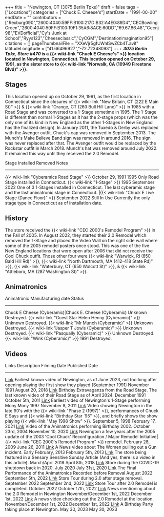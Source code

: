 +++
title = "Newington, CT (3075 Berlin Tpke)"
draft = false
tags = ["Locations"]
categories = ["Chuck E. Cheese's"]
startDate = "1991-00-00"
endDate = ""
contributors = ["Rexburg090","2600:4040:59FF:B100:217D:B32:A4E0:89D4","CECBowlingGreen","2600:4040:59FF:B100:19F1:35A6:8ACE:60DD","69.67.86.48","Cecnj98","EVDofficial","Cy's Junk at School","Ryys123","Cheeseclassic","CyCGM","Destinationimagination95"]
citations = []
pageThumbnailFile = "XXeVjr5gfUWnISwZCb4T.avif"
latitudeLongitude = ["41.66496927","-72.72348093"]
+++
***3075 Berlin Tpke, Store #470* is a {{< wiki-link "Chuck E Cheese's" >}} location located in Newington, Connecticut. This location opened on October 29, 1991, as the sister store to {{< wiki-link "Norwalk, CA (10949 Firestone Blvd)" >}}.**

## Stages

This location opened up on October 29, 1991, as the first location in Connecticut since the closures of {{< wiki-link "New Britain, CT (222 E Main St)" >}} & {{< wiki-link "Orange, CT (260 Bull Hill Lane)" >}} in 1985 with a Road Stage and was converted to a 1-Stage sometime in 1995. The 1-Stage is different than normal 1-Stages as it has the 2-stage props (which was the only one of its kind in New England as the other 1-Stages in New England has the finalized design). In January 2011, the Tuxedo & Derby was replaced with the Avenger outfit. Chuck's cap was removed in September 2013. The Munch's Make Believe Band sign was removed in around 2016. The sign was never replaced after that. The Avenger outfit would be replaced by the Rockstar outfit in March 2018. Munch's hat was removed around July 2022. It remained this way until they received the 2.0 Remodel.

  Stage                                                        Installed          Removed          Notes
  ------------------------------------------------------------ ------------------ ---------------- ---------------------------------------------------------------------------------------------------------------------
  {{< wiki-link "Cyberamics Road Stage" >}}                October 29, 1991   1995             Only Road Stage installed in Connecticut.
  {{< wiki-link "1-Stage" >}}                              1995               September 2022   One of 3 1-Stages installed in Connecticut. The last cyberamic stage and the last animatronic stage in Connecticut.
  |{{< wiki-link "Chuck E Live Stage (Dance Floor)" >}}   September 2022     Still In Use     Currently the only stage type in Connecticut as of installation date.

## History

The store received the {{< wiki-link "CEC 2000's Remodel Program" >}} in the Fall of 2005. In August 2022, they started their 2.0 Remodel which removed the 1-Stage and placed the Video Wall on the right side wall where some of the 2005 remodel posters once stood.
This was one of the five New England locations that were open after 2006 that did not receive the Cool Chuck outfit. Those other four were {{< wiki-link "Warwick, RI (650 Bald Hill Rd)" >}}, {{< wiki-link "North Dartmouth, MA (412-418 State Rd)" >}}, {{< wiki-link "Waterbury, CT (650 Wolcott St)" >}}, & {{< wiki-link "Attleboro, MA (287 Washington St)" >}}.

## Animatronics

  Animatronic                                                  Manufacturing date   Status
  ------------------------------------------------------------ -------------------- ------------
  Chuck E Cheese (Cyberamic)|Chuck E. Cheese (Cyberamic)      Unknown              Destroyed.
  {{< wiki-link "Guest Star Helen Henny (Cyberamic)" >}}   Unknown              Destroyed.
  {{< wiki-link "Mr Munch (Cyberamic)" >}}                 Unknown              Destroyed.
  {{< wiki-link "Jasper T Jowls (Cyberamic)" >}}           Unknown              Destroyed.
  {{< wiki-link "Pasqually (Cyberamic)" >}}                Unknown              Destroyed.
  {{< wiki-link "Wink (Cyberamic)" >}}                     1991                 Destroyed.

## Videos

  Links                                                                                                                                                                                                               Description                                                                                                                                                                                                                                         Filming Date                  Published Date
  ------------------------------------------------------------------------------------------------------------------------------------------------------------------------------------------------------------------- --------------------------------------------------------------------------------------------------------------------------------------------------------------------------------------------------------------------------------------------------- ----------------------------- ---------------------
  [Link](https://www.youtube.com/watch?v=NNY6CMcREd0&list=PLhofhkydlHhA9ND3bPphsPe9gZAEYAO0n&index=4)                                                                                                                 Earliest known video of Newington, as of June 2023, not too long after opening playing the first show they played (September 1991)                                                                                                                  November 1991                 August 20, 2018
  [Link](https://www.youtube.com/watch?v=JxUMR0k-tOc)                                                                                                                                                                 Birthday Extravaganza from the Road Stage. The last known video of their Road Stage as of April 2024.                                                                                                                                               December 1991                 October 5th, 2011
  [Link](https://www.youtube.com/watch?v=CfcwE9cVqUM&list=PLhofhkydlHhA9ND3bPphsPe9gZAEYAO0n&index=3)                                                                                                                 Earliest video of Newington's 1-Stage performing Mony Mony                                                                                                                                                                                         1997                          November 8, 2011
  [Link](https://www.youtube.com/watch?v=paYRO6eeUCE&list=PLhofhkydlHhA9ND3bPphsPe9gZAEYAO0n&index=4)                                                                                                                 Video showing Newington in the late 90's with the {{< wiki-link "Phase 2 (1997)" >}}, performances of Chuck E Says and {{< wiki-link "Birthday Star '95" >}}, and briefly shows the show playing {{< wiki-link "May 1998 Show" >}}.   September 5, 1998             February 17, 2021
  [Link](https://www.youtube.com/watch?v=GR5V-EhuaB8)                                                                                                                                                                 Video of the Animatronics performing Birthday 2002.                                                                                                                                                                                                 October 23rd, 2004            November 10, 2020
  [Link](https://www.youtube.com/watch?v=IJOd3g0ZQ5M&t=10s)                                                                                                                                                           Newington a few years after the 2005 update of the 2003 'Cool Chuck' Reconfiguration / Major Remodel Initiative|{{< wiki-link "CEC 2000's Remodel Program" >}} remodel.                                                                     February 28, 2009             June 26, 2011
  [Link](https://youtu.be/-PknNC7jwdM?si=GVaKS_YpKv-kKr_h)                                                                                                                                                            A News video about The Women pulling out a Gun incident.                                                                                                                                                                                            Early February, 2013          February 5th, 2013
  [Link](https://www.fox61.com/article/news/local/outreach/awareness-months/chuck-e-cheese-in-newington-to-offer-children-with-autism-a-quieter-calmer-experience-monthly/520-dc8e8feb-7867-40b4-a01c-46f9701ef5c4)   The store being featured in a Sensory Sensitive Sunday Article (And yes, there is a video in this article).                                                                                                                                         March/April 2018              April 8th, 2018
  [Link](https://www.youtube.com/watch?v=K9fallL5gxg)                                                                                                                                                                 Store during the COVID-19 shutdown back in 2020.                                                                                                                                                                                                    July 2020                     July 31st, 2020
  [Link](https://youtu.be/wt4jvysogDQ?si=0K7OQ1toFgpPznko)                                                                                                                                                            The Final Performance of the Animatronics Recorded before Removal                                                                                                                                                                                   August 2022                   September 5th, 2022
  [Link](https://www.youtube.com/watch?v=af5F2SgE1Ko)                                                                                                                                                                 Store Tour during 2.0 after stage removal.                                                                                                                                                                                                          September 2022                September 2nd, 2022
  [Link](https://www.youtube.com/watch?v=OP954qGK8cA)                                                                                                                                                                 Store Tour after 2.0 Remodel is completed.                                                                                                                                                                                                          October 2022                  October 17th, 2022
  [Link](https://youtu.be/P52vKlqb6UU?si=EMdH5cCg--8HNQnx)                                                                                                                                                            News mentioning about the 2.0 Remodel in Newington                                                                                                                                                                                                  November/December 1st, 2022   December 1st, 2022
  [Link](https://youtu.be/KUxnx1IQlgA?si=m7iolauMA1S6s8cY)                                                                                                                                                            A news video checking out the 2.0 Remodel at the location.                                                                                                                                                                                          November/December 1st, 2022   December 1st, 2022
  [Link](https://youtu.be/Yn60v08sCp8)                                                                                                                                                                                A Birthday Party taking place at Newington.                                                                                                                                                                                                         May 30, 2023                  May 30, 2023

